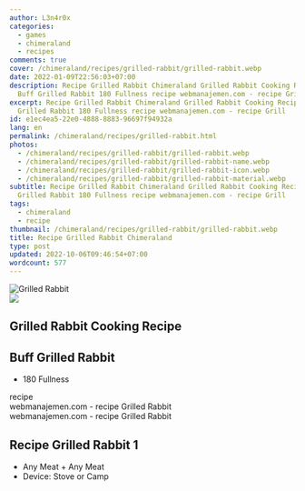 ```yaml
---
author: L3n4r0x
categories:
  - games
  - chimeraland
  - recipes
comments: true
cover: /chimeraland/recipes/grilled-rabbit/grilled-rabbit.webp
date: 2022-01-09T22:56:03+07:00
description: Recipe Grilled Rabbit Chimeraland Grilled Rabbit Cooking Recipe
  Buff Grilled Rabbit 180 Fullness recipe webmanajemen.com - recipe Grill
excerpt: Recipe Grilled Rabbit Chimeraland Grilled Rabbit Cooking Recipe Buff
  Grilled Rabbit 180 Fullness recipe webmanajemen.com - recipe Grill
id: e1ec4ea5-22e0-4888-8883-96697f94932a
lang: en
permalink: /chimeraland/recipes/grilled-rabbit.html
photos:
  - /chimeraland/recipes/grilled-rabbit/grilled-rabbit.webp
  - /chimeraland/recipes/grilled-rabbit/grilled-rabbit-name.webp
  - /chimeraland/recipes/grilled-rabbit/grilled-rabbit-icon.webp
  - /chimeraland/recipes/grilled-rabbit/grilled-rabbit-material.webp
subtitle: Recipe Grilled Rabbit Chimeraland Grilled Rabbit Cooking Recipe Buff
  Grilled Rabbit 180 Fullness recipe webmanajemen.com - recipe Grill
tags:
  - chimeraland
  - recipe
thumbnail: /chimeraland/recipes/grilled-rabbit/grilled-rabbit.webp
title: Recipe Grilled Rabbit Chimeraland
type: post
updated: 2022-10-06T09:46:54+07:00
wordcount: 577
---
```


<link
  rel="stylesheet"
  href="https://rawcdn.githack.com/dimaslanjaka/Web-Manajemen/870a349/css/bootstrap-5-3-0-alpha3-wrapper.css"
/>
<section id="bootstrap-wrapper">
  <div data-bs-theme="dark">
    <div class="card mb-2">
      <div class="card-body">
        <div class="row g-0">
          <div class="col-sm-4 position-relative mb-2">
            <img
              src="https://www.webmanajemen.com/chimeraland/recipes/grilled-rabbit/grilled-rabbit-material.webp"
              class="card-img fit-cover w-100 h-100"
              alt="Grilled Rabbit"
              data-fancybox="true"
            />
          </div>
          <div class="col-sm-8 mb-2">
            <div class="card-body">
              <div class="d-flex flex-row align-items-center mb-3">
                <img
                  class="d-inline-block me-2"
                  src="https://www.webmanajemen.com/chimeraland/recipes/grilled-rabbit/grilled-rabbit-icon.webp"
                  width="auto"
                  height="auto"
                  style="vertical-align: middle"
                />
                <h2 class="fs-5">Grilled Rabbit Cooking Recipe</h2>
              </div>
              <h2 class="card-title fs-5">Buff Grilled Rabbit</h2>
              <div class="card-text">
                <ul>
                  <li>180 Fullness</li>
                </ul>
              </div>
              <span class="badge rounded-pill">recipe</span>
            </div>
            <div class="card-footer text-end text-muted mt-auto">
              webmanajemen.com - recipe Grilled Rabbit
            </div>
          </div>
        </div>
      </div>
      <div class="card-footer text-end text-muted">
        webmanajemen.com - recipe Grilled Rabbit
      </div>
    </div>
    <div class="row mb-2">
      <div class="col-12 col-lg-6 recipe-item mb-2">
        <div class="card">
          <div class="card-body">
            <h2 class="card-title fs-5">Recipe Grilled Rabbit 1</h2>
            <div class="card-text">
              <ul>
                <li>Any Meat<span> + </span>Any Meat</li>
                <li>Device: Stove or Camp</li>
              </ul>
            </div>
          </div>
        </div>
      </div>
    </div>
  </div>
</section>